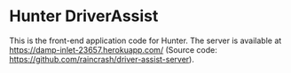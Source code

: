 # Hunter DriverAssist

This is the front-end application code for Hunter. The server is available at https://damp-inlet-23657.herokuapp.com/ (Source code: https://github.com/raincrash/driver-assist-server).


